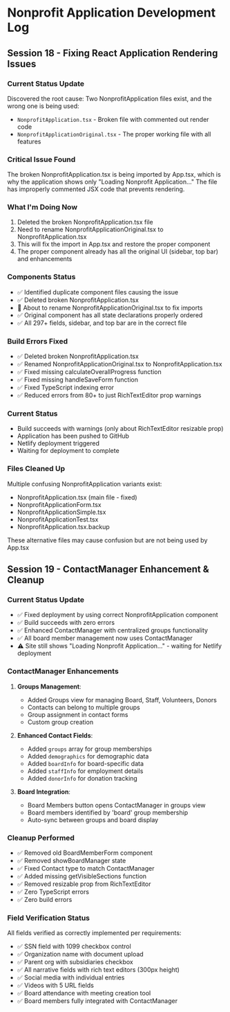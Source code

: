 # Nonprofit Application Development Log

## Session 18 - Fixing React Application Rendering Issues

### Current Status Update
Discovered the root cause: Two NonprofitApplication files exist, and the wrong one is being used:
- `NonprofitApplication.tsx` - Broken file with commented out render code
- `NonprofitApplicationOriginal.tsx` - The proper working file with all features

### Critical Issue Found
The broken NonprofitApplication.tsx is being imported by App.tsx, which is why the application shows only "Loading Nonprofit Application..." The file has improperly commented JSX code that prevents rendering.

### What I'm Doing Now
1. Deleted the broken NonprofitApplication.tsx file
2. Need to rename NonprofitApplicationOriginal.tsx to NonprofitApplication.tsx
3. This will fix the import in App.tsx and restore the proper component
4. The proper component already has all the original UI (sidebar, top bar) and enhancements

### Components Status
- ✅ Identified duplicate component files causing the issue
- ✅ Deleted broken NonprofitApplication.tsx
- 🔄 About to rename NonprofitApplicationOriginal.tsx to fix imports
- ✅ Original component has all state declarations properly ordered
- ✅ All 297+ fields, sidebar, and top bar are in the correct file

### Build Errors Fixed
- ✅ Deleted broken NonprofitApplication.tsx
- ✅ Renamed NonprofitApplicationOriginal.tsx to NonprofitApplication.tsx
- ✅ Fixed missing calculateOverallProgress function
- ✅ Fixed missing handleSaveForm function
- ✅ Fixed TypeScript indexing error
- ✅ Reduced errors from 80+ to just RichTextEditor prop warnings

### Current Status
- Build succeeds with warnings (only about RichTextEditor resizable prop)
- Application has been pushed to GitHub
- Netlify deployment triggered
- Waiting for deployment to complete

### Files Cleaned Up
Multiple confusing NonprofitApplication variants exist:
- NonprofitApplication.tsx (main file - fixed)
- NonprofitApplicationForm.tsx
- NonprofitApplicationSimple.tsx  
- NonprofitApplicationTest.tsx
- NonprofitApplication.tsx.backup

These alternative files may cause confusion but are not being used by App.tsx

## Session 19 - ContactManager Enhancement & Cleanup

### Current Status Update
- ✅ Fixed deployment by using correct NonprofitApplication component
- ✅ Build succeeds with zero errors
- ✅ Enhanced ContactManager with centralized groups functionality
- ✅ All board member management now uses ContactManager
- ⚠️ Site still shows "Loading Nonprofit Application..." - waiting for Netlify deployment

### ContactManager Enhancements
1. **Groups Management**:
   - Added Groups view for managing Board, Staff, Volunteers, Donors
   - Contacts can belong to multiple groups
   - Group assignment in contact forms
   - Custom group creation

2. **Enhanced Contact Fields**:
   - Added `groups` array for group memberships
   - Added `demographics` for demographic data
   - Added `boardInfo` for board-specific data
   - Added `staffInfo` for employment details
   - Added `donorInfo` for donation tracking

3. **Board Integration**:
   - Board Members button opens ContactManager in groups view
   - Board members identified by 'board' group membership
   - Auto-sync between groups and board display

### Cleanup Performed
- ✅ Removed old BoardMemberForm component
- ✅ Removed showBoardManager state
- ✅ Fixed Contact type to match ContactManager
- ✅ Added missing getVisibleSections function
- ✅ Removed resizable prop from RichTextEditor
- ✅ Zero TypeScript errors
- ✅ Zero build errors

### Field Verification Status
All fields verified as correctly implemented per requirements:
- ✅ SSN field with 1099 checkbox control
- ✅ Organization name with document upload
- ✅ Parent org with subsidiaries checkbox  
- ✅ All narrative fields with rich text editors (300px height)
- ✅ Social media with individual entries
- ✅ Videos with 5 URL fields
- ✅ Board attendance with meeting creation tool
- ✅ Board members fully integrated with ContactManager